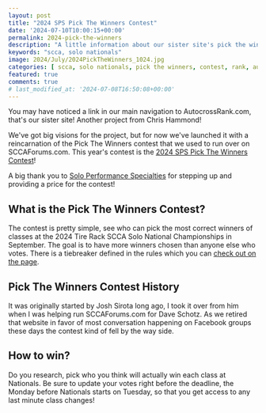 ```yaml
---
layout: post
title: "2024 SPS Pick The Winners Contest"
date: '2024-07-10T10:00:15+00:00'
permalink: 2024-pick-the-winners
description: "A little information about our sister site's pick the winners contest"
keywords: "scca, solo nationals"
image: 2024/July/2024PickTheWinners_1024.jpg
categories: [ scca, solo nationals, pick the winners, contest, rank, autocrossrank ]
featured: true
comments: true
# last_modified_at: '2024-07-08T16:50:08+00:00'
---
```

You may have noticed a link in our main navigation to AutocrossRank.com, that's our sister site! Another project from Chris Hammond!

We've got big visions for the project, but for now we've launched it with a reincarnation of the Pick The Winners contest that we used to run over on SCCAForums.com. This year's contest is the [2024 SPS Pick The Winners Contest](https://www.autocrossrank.com/pick-the-winners/2024-solo-nationals)!

A big thank you to [Solo Performance Specialties](https://www.soloperformance.com/) for stepping up and providing a price for the contest! 

## What is the Pick The Winners Contest?
The contest is pretty simple, see who can pick the most correct winners of classes at the 2024 Tire Rack SCCA Solo National Championships in September. The goal is to have more winners chosen than anyone else who votes. There is a tiebreaker defined in the rules which you can [check out on the page](https://www.autocrossrank.com/pick-the-winners/2024-solo-nationals).

## Pick The Winners Contest History

It was originally started by Josh Sirota long ago, I took it over from him when I was helping run SCCAForums.com for Dave Schotz. As we retired that website in favor of most conversation happening on Facebook groups these days the contest kind of fell by the way side. 

## How to win?
Do you research, pick who you think will actually win each class at Nationals. Be sure to update your votes right before the deadline, the Monday before Nationals starts on Tuesday, so that you get access to any last minute class changes!